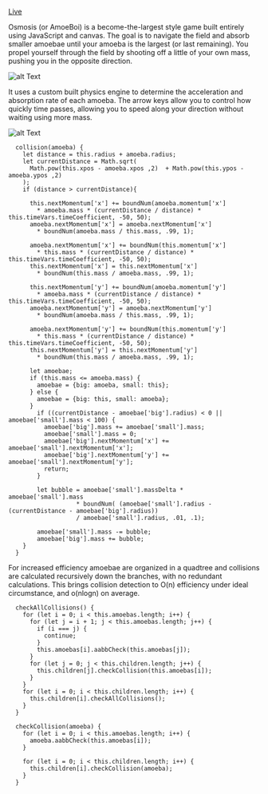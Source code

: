 [Live](https://1stepremoved.github.io/Osmosis/)

Osmosis (or AmoeBoi) is a become-the-largest style game built entirely using JavaScript and canvas. The goal is to navigate the field and absorb smaller amoebae until your amoeba is the largest (or last remaining). You propel yourself through the field by shooting off a little of your own mass, pushing you in the opposite direction.

![alt Text](https://media.giphy.com/media/3o6nUPNvklX5yHynao/giphy.gif)

It uses a custom built physics engine to determine the acceleration and absorption rate of each amoeba. The arrow keys allow you to control how quickly time passes, allowing you to speed along your direction without waiting using more mass.

![alt Text](https://media.giphy.com/media/xT1R9BU6yng1H8RxAc/giphy.gif)

```
  collision(amoeba) {
    let distance = this.radius + amoeba.radius;
    let currentDistance = Math.sqrt(
      Math.pow(this.xpos - amoeba.xpos ,2)  + Math.pow(this.ypos - amoeba.ypos ,2)
    );
    if (distance > currentDistance){

      this.nextMomentum['x'] += boundNum(amoeba.momentum['x']
        * amoeba.mass * (currentDistance / distance) * this.timeVars.timeCoefficient, -50, 50);
      amoeba.nextMomentum['x'] = amoeba.nextMomentum['x']
        * boundNum(amoeba.mass / this.mass, .99, 1);

      amoeba.nextMomentum['x'] += boundNum(this.momentum['x']
        * this.mass * (currentDistance / distance) * this.timeVars.timeCoefficient, -50, 50);
      this.nextMomentum['x'] = this.nextMomentum['x']
        * boundNum(this.mass / amoeba.mass, .99, 1);

      this.nextMomentum['y'] += boundNum(amoeba.momentum['y']
        * amoeba.mass * (currentDistance / distance) * this.timeVars.timeCoefficient, -50, 50);
      amoeba.nextMomentum['y'] = amoeba.nextMomentum['y']
        * boundNum(amoeba.mass / this.mass, .99, 1);

      amoeba.nextMomentum['y'] += boundNum(this.momentum['y']
        * this.mass * (currentDistance / distance) * this.timeVars.timeCoefficient, -50, 50);
      this.nextMomentum['y'] = this.nextMomentum['y']
        * boundNum(this.mass / amoeba.mass, .99, 1);

      let amoebae;
      if (this.mass <= amoeba.mass) {
        amoebae = {big: amoeba, small: this};
      } else {
        amoebae = {big: this, small: amoeba};
      }
        if ((currentDistance - amoebae['big'].radius) < 0 || amoebae['small'].mass < 100) {
          amoebae['big'].mass += amoebae['small'].mass;
          amoebae['small'].mass = 0;
          amoebae['big'].nextMomentum['x'] += amoebae['small'].nextMomentum['x'];
          amoebae['big'].nextMomentum['y'] += amoebae['small'].nextMomentum['y'];
          return;
        }

        let bubble = amoebae['small'].massDelta * amoebae['small'].mass
                   * boundNum( (amoebae['small'].radius - (currentDistance - amoebae['big'].radius))
                   / amoebae['small'].radius, .01, .1);

        amoebae['small'].mass -= bubble;
        amoebae['big'].mass += bubble;
    }
  }
```

For increased efficiency amoebae are organized in a quadtree and collisions are calculated recursively down the branches, with no redundant calculations. This brings collision detection to O(n) efficiency under ideal circumstance, and o(nlogn) on average.

```
  checkAllCollisions() {
    for (let i = 0; i < this.amoebas.length; i++) {
      for (let j = i + 1; j < this.amoebas.length; j++) {
        if (i === j) {
          continue;
        }
        this.amoebas[i].aabbCheck(this.amoebas[j]);
      }
      for (let j = 0; j < this.children.length; j++) {
        this.children[j].checkCollision(this.amoebas[i]);
      }
    }
    for (let i = 0; i < this.children.length; i++) {
      this.children[i].checkAllCollisions();
    }
  }

  checkCollision(amoeba) {
    for (let i = 0; i < this.amoebas.length; i++) {
      amoeba.aabbCheck(this.amoebas[i]);
    }

    for (let i = 0; i < this.children.length; i++) {
      this.children[i].checkCollision(amoeba);
    }
  }
```
